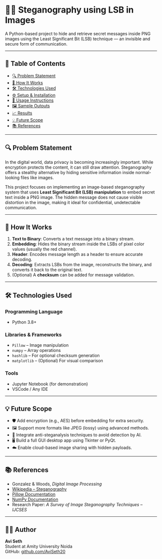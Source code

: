 # 🕵️‍♂️ Steganography using LSB in Images

A Python-based project to hide and retrieve secret messages inside PNG images using the Least Significant Bit (LSB) technique — an invisible and secure form of communication.

---

## 📌 Table of Contents

- [🔍 Problem Statement](#-problem-statement)
- [🧠 How It Works](#-how-it-works)
- [🛠️ Technologies Used](#-technologies-used)
- [⚙️ Setup & Installation](#-setup--installation)
- [🚀 Usage Instructions](#-usage-instructions)
- [🖼️ Sample Outputs](#-sample-outputs)
- [📈 Results](#-results)
- [💡 Future Scope](#-future-scope)
- [📚 References](#-references)

---

## 🔍 Problem Statement

In the digital world, data privacy is becoming increasingly important. While encryption protects the content, it can still draw attention. Steganography offers a stealthy alternative by hiding sensitive information inside normal-looking files like images.

This project focuses on implementing an image-based steganography system that uses **Least Significant Bit (LSB) manipulation** to embed secret text inside a PNG image. The hidden message does not cause visible distortion in the image, making it ideal for confidential, undetectable communication.

---

## 🧠 How It Works

1. **Text to Binary**: Converts a text message into a binary stream.
2. **Embedding**: Hides the binary stream inside the LSBs of pixel color values (usually the red channel).
3. **Header**: Encodes message length as a header to ensure accurate decoding.
4. **Decoding**: Extracts LSBs from the image, reconstructs the binary, and converts it back to the original text.
5. (Optional) A **checksum** can be added for message validation.

---

## 🛠️ Technologies Used

### Programming Language
- Python 3.8+

### Libraries & Frameworks
- `Pillow` – Image manipulation
- `numpy` – Array operations
- `hashlib` – For optional checksum generation
- `matplotlib` – (Optional) For visual comparison

### Tools
- Jupyter Notebook (for demonstration)
- VSCode / Any IDE

---
## 💡 Future Scope

- 🛡️ Add encryption (e.g., AES) before embedding for extra security.
- 🖼️ Support more formats like JPEG (lossy) using advanced methods.
- 🧠 Integrate anti-steganalysis techniques to avoid detection by AI.
- 🖥️ Build a full GUI desktop app using Tkinter or PyQt.
- ☁️ Enable cloud-based image sharing with hidden payloads.

---

## 📚 References

- Gonzalez & Woods, _Digital Image Processing_
- [Wikipedia – Steganography](https://en.wikipedia.org/wiki/Steganography)
- [Pillow Documentation](https://pillow.readthedocs.io/)
- [NumPy Documentation](https://numpy.org/doc/)
- Research Paper: _A Survey of Image Steganography Techniques – IJCSES_

---

## 🧑‍💻 Author

**Avi Seth**  
Student at Amity University Noida  
GitHub: [github.com/AviSeth20](https://github.com/AviSeth20)
